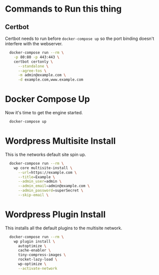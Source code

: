# Commands to Run this thing

## Certbot

Certbot needs to run before `docker-compose up` so the port binding doesn't
interfere with the webserver.

```sh
  docker-compose run --rm \
    -p 80:80 -p 443:443 \
    certbot certonly \
      --standalone \
      --agree-tos \
      -m admin@example.com \
      -d example.com,www.example.com
```

# Docker Compose Up

Now it's time to get the engine started.

```sh
  docker-compose up
```

# Wordpress Multisite Install

This is the networks default site spin up.

```sh
  docker-compose run --rm \
    wp core multisite-install \
      --url=https://example.com \
      --title=Example \
      --admin_user=admin \
      --admin_email=admin@example.com \
      --admin_password=superSecret \
      --skip-email \
```

# Wordpress Plugin Install

This installs all the default plugins to the multisite network.

```sh
  docker-compose run --rm \
    wp plugin install \
      autoptimize \
      cache-enabler \
      tiny-compress-images \
      rocket-lazy-load \
      wp-optimize \
      --activate-network
```